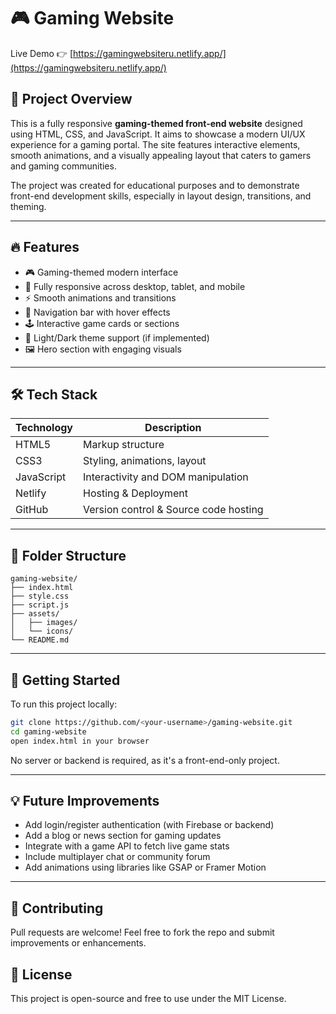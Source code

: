 # 🎮 Gaming Website

Live Demo 👉 [https://gamingwebsiteru.netlify.app/](https://gamingwebsiteru.netlify.app/)

## 📌 Project Overview

This is a fully responsive **gaming-themed front-end website** designed using HTML, CSS, and JavaScript. It aims to showcase a modern UI/UX experience for a gaming portal. The site features interactive elements, smooth animations, and a visually appealing layout that caters to gamers and gaming communities.

The project was created for educational purposes and to demonstrate front-end development skills, especially in layout design, transitions, and theming.

---

## 🔥 Features

* 🎮 Gaming-themed modern interface
* 📱 Fully responsive across desktop, tablet, and mobile
* ⚡ Smooth animations and transitions
* 🧭 Navigation bar with hover effects
* 🕹️ Interactive game cards or sections
* 🌙 Light/Dark theme support (if implemented)
* 🖼️ Hero section with engaging visuals

---

## 🛠️ Tech Stack

| Technology | Description                           |
| ---------- | ------------------------------------- |
| HTML5      | Markup structure                      |
| CSS3       | Styling, animations, layout           |
| JavaScript | Interactivity and DOM manipulation    |
| Netlify    | Hosting & Deployment                  |
| GitHub     | Version control & Source code hosting |

---

## 📁 Folder Structure

```
gaming-website/
├── index.html
├── style.css
├── script.js
├── assets/
│   ├── images/
│   └── icons/
└── README.md
```

---

## 🚀 Getting Started

To run this project locally:

```bash
git clone https://github.com/<your-username>/gaming-website.git
cd gaming-website
open index.html in your browser
```

No server or backend is required, as it's a front-end-only project.

---

## 💡 Future Improvements

* Add login/register authentication (with Firebase or backend)
* Add a blog or news section for gaming updates
* Integrate with a game API to fetch live game stats
* Include multiplayer chat or community forum
* Add animations using libraries like GSAP or Framer Motion

---

## 🤝 Contributing

Pull requests are welcome! Feel free to fork the repo and submit improvements or enhancements.


## 📄 License

This project is open-source and free to use under the MIT License.
